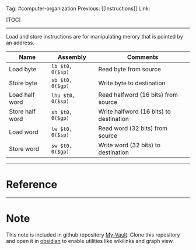 Tag: #computer-organization 
Previous: [[Instructions]]
Link: 

[TOC]

---

Load and store instructions are for manipulating merory that is pointed by an address.

| Name            | Assembly          | Comments                                |
| --------------- | ----------------- | --------------------------------------- |
| Load byte       | `lb $t0, 0($sp)`  | Read byte from source                   |
| Store byte      | `sb $t0, 0($gp)`  | Write byte to destination               |
| Load half word  | `lhu $t0, 0($sp)` | Read halfword (16 bits) from source     |
| Store half word | `sh $t0, 0($gp)`  | Write halfword (16 bits) to destination |
| Load word       | `lw $t0, 0($sp)`  | Read word (32 bits) from source         |
| Store word      | `sw $t0, 0($gp)`  | Write word (32 bits) to destination     | 

---

# Reference


---

# Note

This note is included in github repository [My-Vault](https://github.com/LittleD3092/My-Vault.git). Clone this repository and open it in [obsidian](https://obsidian.md/) to enable utilities like wikilinks and graph view.